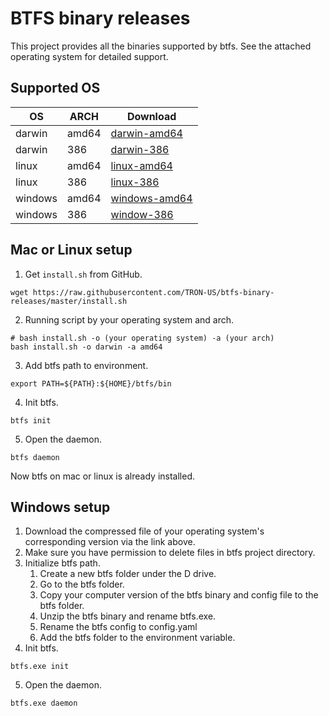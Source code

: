 # BTFS binary releases
This project provides all the binaries supported by btfs. See the attached operating system for detailed support.



## Supported OS

| OS      | ARCH  | Download                                                     |
| ------- | ----- | ------------------------------------------------------------ |
| darwin  | amd64 | [darwin-amd64](https://raw.githubusercontent.com/TRON-US/btfs-binary-releases/master/darwin/amd64/btfs-darwin-amd64.tar) |
| darwin  | 386   | [darwin-386](https://raw.githubusercontent.com/TRON-US/btfs-binary-releases/master/darwin/386/btfs-darwin-386.tar) |
| linux   | amd64 | [linux-amd64](https://raw.githubusercontent.com/TRON-US/btfs-binary-releases/master/linux/amd64/btfs-linux-amd64.tar) |
| linux   | 386   | [linux-386](https://raw.githubusercontent.com/TRON-US/btfs-binary-releases/master/linux/386/btfs-linux-386.tar) |
| windows | amd64 | [windows-amd64](https://raw.githubusercontent.com/TRON-US/btfs-binary-releases/master/windows/amd64/btfs-windows-amd64.exe.zip) |
| windows | 386   | [window-386](https://raw.githubusercontent.com/TRON-US/btfs-binary-releases/master/windows/386/btfs-windows-386.exe.zip) |



## Mac or Linux setup

1. Get  `install.sh` from GitHub.
```shell
wget https://raw.githubusercontent.com/TRON-US/btfs-binary-releases/master/install.sh
```

2. Running script by your operating system and arch.

```shell
# bash install.sh -o (your operating system) -a (your arch)
bash install.sh -o darwin -a amd64
```

3. Add btfs path to environment.

```shell
export PATH=${PATH}:${HOME}/btfs/bin
```

4. Init btfs.

```shell
btfs init
```

5. Open the daemon.

```shell
btfs daemon
```



Now btfs on mac or linux is already installed.



## Windows setup

1. Download the compressed file of your operating system's corresponding version via the link above.
2. Make sure you have permission to delete files in btfs project directory.
3. Initialize btfs path.
   1. Create a new btfs folder under the D drive.
   2. Go to the btfs folder.
   3. Copy your computer version of the btfs binary and config file to the btfs folder.
   4. Unzip the btfs binary and rename btfs.exe.
   5. Rename the btfs config to config.yaml
   6. Add the btfs folder to the environment variable.
4. Init btfs.

```shell
btfs.exe init
```

5. Open the daemon.

```
btfs.exe daemon
```
